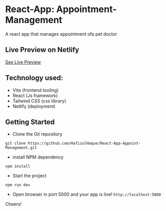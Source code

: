 # React-App: Appointment-Management
A react app that manages appointment ofa pet doctor

## Live Preview on Netlify
[See Live Preview](https://apt-mnt.netlify.app/)

## Technology used:
- Vite (frontend tooling)
- React (Js framework)
- Tailwind CSS (css library)
- Netlify (deployment)

## Getting Started
- Clone the Git repository
```git
git clone https://github.com/HafizulHaque/React-App-Appoint-Management.git
```
- install NPM dependency
```
npm install
```
- Start the project
```
npm run dev
```
- Open browser in port 5000 and your app is live!
`http://localhost:5000`

Cheers!

